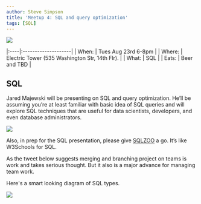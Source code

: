 ```yaml
---
author: Steve Simpson
title: 'Meetup 4: SQL and query optimization'
tags: [SQL]
---
```




![](https://s-media-cache-ak0.pinimg.com/600x315/75/56/4b/75564b22447e025618f13a765105e214.jpg)


|:----|:--------------------|
| When: | Tues Aug 23rd 6-8pm |
| Where:  | Electric Tower  (535 Washington Str, 14th Flr). |
| What: | SQL |
| Eats: | Beer and TBD | 







## SQL



Jared Majewski will be presenting on SQL and query optimization. He’ll be assuming you’re at least familiar with basic idea of SQL queries and will explore SQL techniques that are useful for data scientists, developers, and even database administrators. 

![](https://s-media-cache-ak0.pinimg.com/564x/da/17/68/da17685033e4ee2adc630443ace50d8b.jpg)


Also, in prep for the SQL presentation, please give [SQLZOO](sqlzoo.net) a go. It’s like W3Schools for SQL. 


As the tweet below suggests merging and branching project on teams is work and takes serious thought. But it also is a major advance for managing team work.


Here's a smart looking diagram of SQL types.

![](https://upload.wikimedia.org/wikipedia/commons/thumb/9/9d/SQL_Joins.svg/2000px-SQL_Joins.svg.png)